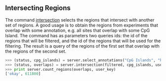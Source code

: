 ## Intersecting Regions

The command [intersection](http://deepblue.mpi-inf.mpg.de/api.html#api-intersection) selects the regions that intersect with another set of regions.
A good usage is to obtain the regions from experiments that overlap with some annotation, e.g. all sites that overlap with some CpG Island.
The command has as parameters two queries ids: the id of the regions that will be filtered, and the id of the regions that will be used for the filtering. The result is a query of the regions of the first set that overlap with the regions of the second set.

```python
>>> (status, cpg_islands) = server.select_annotations("CpG Islands", "hg19", None, None, None, user_key)
>>> (status, overlaps) = server.intersection(filtered, cpg_islands, user_key)
>>> print server.count_regions(overlaps, user_key)
['okay', 611800]
```
